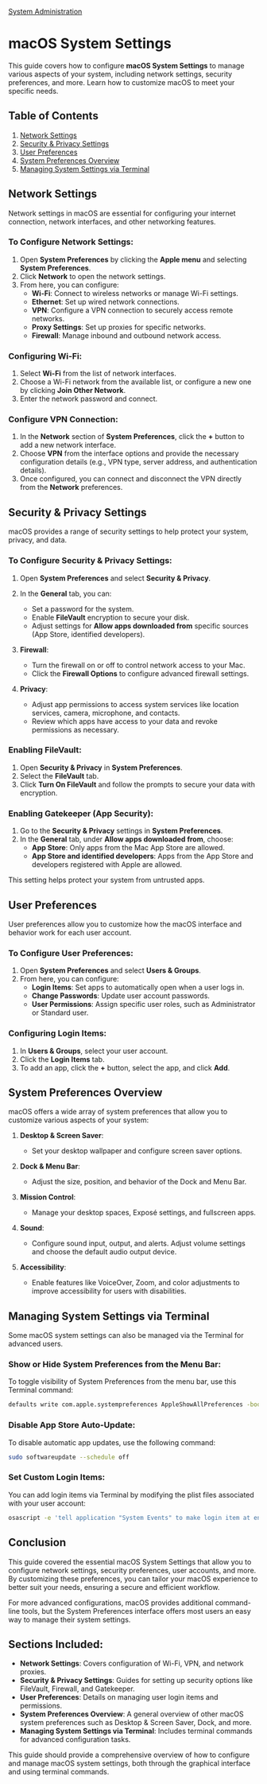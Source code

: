 [System Administration](../README.md)
# macOS System Settings

This guide covers how to configure **macOS System Settings** to manage various aspects of your system, including network settings, security preferences, and more. Learn how to customize macOS to meet your specific needs.

## Table of Contents

1. [Network Settings](#network-settings)
2. [Security & Privacy Settings](#security--privacy-settings)
3. [User Preferences](#user-preferences)
4. [System Preferences Overview](#system-preferences-overview)
5. [Managing System Settings via Terminal](#managing-system-settings-via-terminal)

## Network Settings

Network settings in macOS are essential for configuring your internet connection, network interfaces, and other networking features.

### To Configure Network Settings:
1. Open **System Preferences** by clicking the **Apple menu** and selecting **System Preferences**.
2. Click **Network** to open the network settings.
3. From here, you can configure:
   - **Wi-Fi**: Connect to wireless networks or manage Wi-Fi settings.
   - **Ethernet**: Set up wired network connections.
   - **VPN**: Configure a VPN connection to securely access remote networks.
   - **Proxy Settings**: Set up proxies for specific networks.
   - **Firewall**: Manage inbound and outbound network access.

### Configuring Wi-Fi:
1. Select **Wi-Fi** from the list of network interfaces.
2. Choose a Wi-Fi network from the available list, or configure a new one by clicking **Join Other Network**.
3. Enter the network password and connect.

### Configure VPN Connection:
1. In the **Network** section of **System Preferences**, click the **+** button to add a new network interface.
2. Choose **VPN** from the interface options and provide the necessary configuration details (e.g., VPN type, server address, and authentication details).
3. Once configured, you can connect and disconnect the VPN directly from the **Network** preferences.

## Security & Privacy Settings

macOS provides a range of security settings to help protect your system, privacy, and data.

### To Configure Security & Privacy Settings:
1. Open **System Preferences** and select **Security & Privacy**.
2. In the **General** tab, you can:
   - Set a password for the system.
   - Enable **FileVault** encryption to secure your disk.
   - Adjust settings for **Allow apps downloaded from** specific sources (App Store, identified developers).
   
3. **Firewall**:
   - Turn the firewall on or off to control network access to your Mac.
   - Click the **Firewall Options** to configure advanced firewall settings.

4. **Privacy**:
   - Adjust app permissions to access system services like location services, camera, microphone, and contacts.
   - Review which apps have access to your data and revoke permissions as necessary.

### Enabling FileVault:
1. Open **Security & Privacy** in **System Preferences**.
2. Select the **FileVault** tab.
3. Click **Turn On FileVault** and follow the prompts to secure your data with encryption.

### Enabling Gatekeeper (App Security):
1. Go to the **Security & Privacy** settings in **System Preferences**.
2. In the **General** tab, under **Allow apps downloaded from**, choose:
   - **App Store**: Only apps from the Mac App Store are allowed.
   - **App Store and identified developers**: Apps from the App Store and developers registered with Apple are allowed.
   
This setting helps protect your system from untrusted apps.

## User Preferences

User preferences allow you to customize how the macOS interface and behavior work for each user account.

### To Configure User Preferences:
1. Open **System Preferences** and select **Users & Groups**.
2. From here, you can configure:
   - **Login Items**: Set apps to automatically open when a user logs in.
   - **Change Passwords**: Update user account passwords.
   - **User Permissions**: Assign specific user roles, such as Administrator or Standard user.

### Configuring Login Items:
1. In **Users & Groups**, select your user account.
2. Click the **Login Items** tab.
3. To add an app, click the **+** button, select the app, and click **Add**.

## System Preferences Overview

macOS offers a wide array of system preferences that allow you to customize various aspects of your system:

1. **Desktop & Screen Saver**:
   - Set your desktop wallpaper and configure screen saver options.
   
2. **Dock & Menu Bar**:
   - Adjust the size, position, and behavior of the Dock and Menu Bar.
   
3. **Mission Control**:
   - Manage your desktop spaces, Exposé settings, and fullscreen apps.

4. **Sound**:
   - Configure sound input, output, and alerts. Adjust volume settings and choose the default audio output device.

5. **Accessibility**:
   - Enable features like VoiceOver, Zoom, and color adjustments to improve accessibility for users with disabilities.

## Managing System Settings via Terminal

Some macOS system settings can also be managed via the Terminal for advanced users.

### Show or Hide System Preferences from the Menu Bar:
To toggle visibility of System Preferences from the menu bar, use this Terminal command:

```bash
defaults write com.apple.systempreferences AppleShowAllPreferences -bool true
```

### Disable App Store Auto-Update:
To disable automatic app updates, use the following command:

```bash
sudo softwareupdate --schedule off
```

### Set Custom Login Items:
You can add login items via Terminal by modifying the plist files associated with your user account:

```bash
osascript -e 'tell application "System Events" to make login item at end with properties {name:"<app_name>", path:"<path_to_app>"}'
```

## Conclusion

This guide covered the essential macOS System Settings that allow you to configure network settings, security preferences, user accounts, and more. By customizing these preferences, you can tailor your macOS experience to better suit your needs, ensuring a secure and efficient workflow.

For more advanced configurations, macOS provides additional command-line tools, but the System Preferences interface offers most users an easy way to manage their system settings.

## Sections Included:

- **Network Settings**: Covers configuration of Wi-Fi, VPN, and network proxies.
- **Security & Privacy Settings**: Guides for setting up security options like FileVault, Firewall, and Gatekeeper.
- **User Preferences**: Details on managing user login items and permissions.
- **System Preferences Overview**: A general overview of other macOS system preferences such as Desktop & Screen Saver, Dock, and more.
- **Managing System Settings via Terminal**: Includes terminal commands for advanced configuration tasks.

This guide should provide a comprehensive overview of how to configure and manage macOS system settings, both through the graphical interface and using terminal commands.
